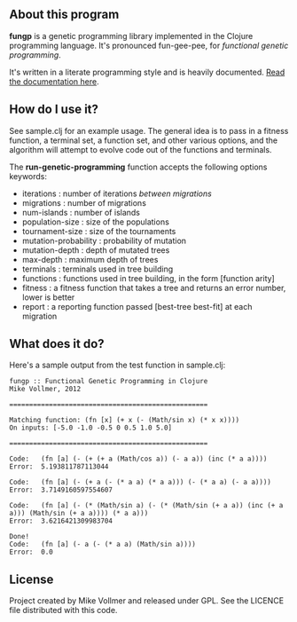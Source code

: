 About this program
------------------

**fungp** is a genetic programming library implemented in the Clojure programming language. It's pronounced 
fun-gee-pee, for *functional genetic programming*. 

It's written in a literate programming style and is heavily documented. 
[Read the documentation here](http://gaia.ecs.csus.edu/~vollmerm/gp/).

How do I use it?
-----------------

See sample.clj for an example usage. The general idea is to pass in a fitness function, a terminal set,
a function set, and other various options, and the algorithm will attempt to evolve code out of 
the functions and terminals.

The **run-genetic-programming** function accepts the following options keywords:

 * iterations : number of iterations *between migrations*
 * migrations : number of migrations
 * num-islands : number of islands
 * population-size : size of the populations
 * tournament-size : size of the tournaments
 * mutation-probability : probability of mutation
 * mutation-depth : depth of mutated trees
 * max-depth : maximum depth of trees
 * terminals : terminals used in tree building
 * functions : functions used in tree building, in the form [function arity]
 * fitness : a fitness function that takes a tree and returns an error number, lower is better
 * report : a reporting function passed [best-tree best-fit] at each migration

What does it do?
----------------

Here's a sample output from the test function in sample.clj:

```
fungp :: Functional Genetic Programming in Clojure
Mike Vollmer, 2012

==================================================

Matching function: (fn [x] (+ x (- (Math/sin x) (* x x))))
On inputs: [-5.0 -1.0 -0.5 0 0.5 1.0 5.0]

==================================================

Code:	(fn [a] (- (+ (+ a (Math/cos a)) (- a a)) (inc (* a a))))
Error:	5.193811787113044

Code:	(fn [a] (- (+ a (- (* a a) (* a a))) (- (* a a) (- a a))))
Error:	3.7149160597554607

Code:	(fn [a] (- (* (Math/sin a) (- (* (Math/sin (+ a a)) (inc (+ a a))) (Math/sin (+ a a)))) (* a a)))
Error:	3.6216421309983704

Done!
Code:	(fn [a] (- a (- (* a a) (Math/sin a))))
Error:	0.0
```

License
-------

Project created by Mike Vollmer and released under GPL. See the LICENCE file distributed with this code. 
